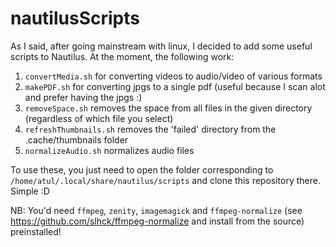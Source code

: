 # nautilusScripts
As I said, after going mainstream with linux, I decided to add some useful scripts to Nautilus. At the moment, the following work:
  1. ```convertMedia.sh``` for converting videos to audio/video of various formats
  2. ```makePDF.sh``` for converting jpgs to a single pdf (useful because I scan alot and prefer having the jpgs :)
  3. ```removeSpace.sh``` removes the space from all files in the given directory (regardless of which file you select)
  4. ```refreshThumbnails.sh``` removes the 'failed' directory from the .cache/thumbnails folder
  5. ```normalizeAudio.sh``` normalizes audio files  
  
To use these, you just need to open the folder corresponding to ```/home/atul/.local/share/nautilus/scripts``` and clone this repository there. Simple :D

NB: You'd need ```ffmpeg```, ```zenity```, ```imagemagick``` and ```ffmpeg-normalize``` (see https://github.com/slhck/ffmpeg-normalize and install from the source) preinstalled!
